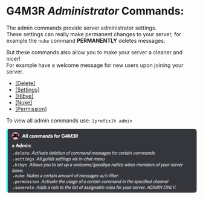 # G4M3R _**Administrator**_ Commands:

The admin commands provide server administrator settings.  
These settings can really make permanent changes to your server, for example the `nuke` command **PERMANENTLY** deletes messages.

But these commands also allow you to make your server a cleaner and nicer!  
For example have a welcome message for new users upon joining your server.

* [\[Delete\]](/commands/admin/delete.md)
* [\[Settings\]](/commands/admin/settings.md)
* [\[Hibye\]](/commands/admin/hibye.md)
* [\[Nuke\]](/commands/admin/nuke.md)
* [\[Permission\]](/commands/admin/permission.md)

To view all admin commands use: `[prefix]h admin`

![](/assets/admincategory.png)


